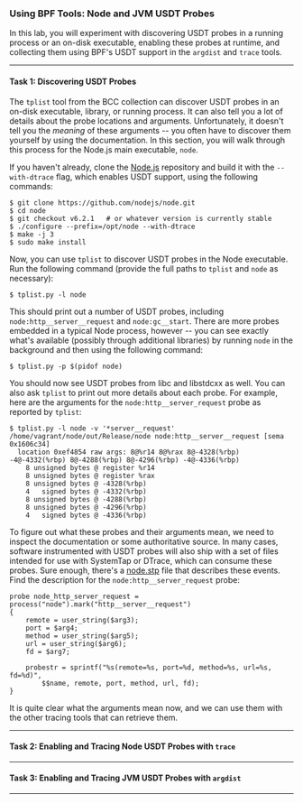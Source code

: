 ### Using BPF Tools: Node and JVM USDT Probes

In this lab, you will experiment with discovering USDT probes in a running process or an on-disk executable, enabling these probes at runtime, and collecting them using BPF's USDT support in the `argdist` and `trace` tools.

- - -

#### Task 1: Discovering USDT Probes

The `tplist` tool from the BCC collection can discover USDT probes in an on-disk executable, library, or running process. It can also tell you a lot of details about the probe locations and arguments. Unfortunately, it doesn't tell you the *meaning* of these arguments -- you often have to discover them yourself by using the documentation. In this section, you will walk through this process for the Node.js main executable, `node`.

If you haven't already, clone the [Node.js](https://github.com/nodejs/node) repository and build it with the `--with-dtrace` flag, which enables USDT support, using the following commands:

```
$ git clone https://github.com/nodejs/node.git
$ cd node
$ git checkout v6.2.1   # or whatever version is currently stable
$ ./configure --prefix=/opt/node --with-dtrace
$ make -j 3
$ sudo make install
```

Now, you can use `tplist` to discover USDT probes in the Node executable. Run the following command (provide the full paths to `tplist` and `node` as necessary):

```
$ tplist.py -l node 
```

This should print out a number of USDT probes, including `node:http__server__request` and `node:gc__start`. There are more probes embedded in a typical Node process, however -- you can see exactly what's available (possibly through additional libraries) by running `node` in the background and then using the following command:

```
$ tplist.py -p $(pidof node)
```

You should now see USDT probes from libc and libstdcxx as well. You can also ask `tplist` to print out more details about each probe. For example, here are the arguments for the `node:http__server_request` probe as reported by `tplist`:

```
$ tplist.py -l node -v '*server__request'
/home/vagrant/node/out/Release/node node:http__server__request [sema 0x1606c34]
  location 0xef4854 raw args: 8@%r14 8@%rax 8@-4328(%rbp) -4@-4332(%rbp) 8@-4288(%rbp) 8@-4296(%rbp) -4@-4336(%rbp)
    8 unsigned bytes @ register %r14
    8 unsigned bytes @ register %rax
    8 unsigned bytes @ -4328(%rbp)
    4   signed bytes @ -4332(%rbp)
    8 unsigned bytes @ -4288(%rbp)
    8 unsigned bytes @ -4296(%rbp)
    4   signed bytes @ -4336(%rbp)
```

To figure out what these probes and their arguments mean, we need to inspect the documentation or some authoritative source. In many cases, software instrumented with USDT probes will also ship with a set of files intended for use with SystemTap or DTrace, which can consume these probes. Sure enough, there's a [node.stp](https://github.com/nodejs/node/blob/master/src/node.stp) file that describes these events. Find the description for the
`node:http__server_request` probe:

```
probe node_http_server_request = process("node").mark("http__server__request")
{
    remote = user_string($arg3);
    port = $arg4;
    method = user_string($arg5);
    url = user_string($arg6);
    fd = $arg7;

    probestr = sprintf("%s(remote=%s, port=%d, method=%s, url=%s, fd=%d)",
        $$name, remote, port, method, url, fd);
}
```

It is quite clear what the arguments mean now, and we can use them with the other tracing tools that can retrieve them.

- - -

#### Task 2: Enabling and Tracing Node USDT Probes with `trace`

- - -

#### Task 3: Enabling and Tracing JVM USDT Probes with `argdist`

- - -
